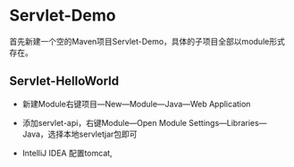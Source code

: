 # Servlet-Demo
首先新建一个空的Maven项目Servlet-Demo，具体的子项目全部以module形式存在。

## Servlet-HelloWorld
* 新建Module右键项目—New—Module—Java—Web Application

* 添加servlet-api，右键Module—Open Module Settings—Libraries—Java，选择本地servletjar包即可

* IntelliJ IDEA 配置tomcat,